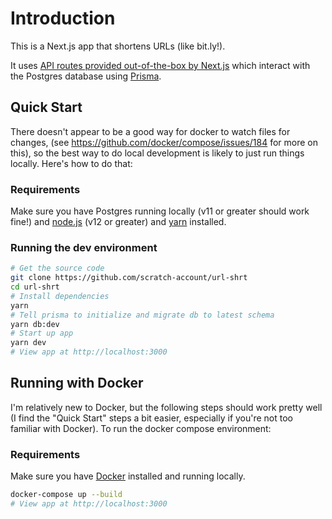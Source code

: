 # Introduction

This is a Next.js app that shortens URLs (like bit.ly!).

It uses [API routes provided out-of-the-box by Next.js](https://nextjs.org/docs/api-routes/introduction) which interact with the Postgres database using [Prisma](https://www.prisma.io/).

## Quick Start

There doesn't appear to be a good way for docker to watch files for changes, (see https://github.com/docker/compose/issues/184 for more on this), so the best way to do local development is likely to just run things locally. Here's how to do that:

### Requirements

Make sure you have Postgres running locally (v11 or greater should work fine!) and [node.js](https://nodejs.org/en/) (v12 or greater) and [yarn](https://yarnpkg.com/) installed.

### Running the dev environment

```bash
# Get the source code
git clone https://github.com/scratch-account/url-shrt
cd url-shrt
# Install dependencies
yarn
# Tell prisma to initialize and migrate db to latest schema
yarn db:dev
# Start up app
yarn dev
# View app at http://localhost:3000
```

## Running with Docker

I'm relatively new to Docker, but the following steps should work pretty well (I find the "Quick Start" steps a bit easier, especially if you're not too familiar with Docker). To run the docker compose environment:

### Requirements

Make sure you have [Docker](https://www.docker.com/products/docker-desktop) installed and running locally.

```bash
docker-compose up --build
# View app at http://localhost:3000
```
